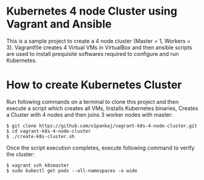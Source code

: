 # Kubernetes 4 node Cluster using Vagrant and Ansible

This is a sample project to create a 4 node cluster (Master = 1, Workers = 3). Vagrantfile creates 4 Virtual VMs in VirtualBox and then ansible scripts are used to install prequisite softwares required to configure and run Kubernetes.

# How to create Kubernetes Cluster

Run following commands on a terminal to clone this project and then execute a script which creates all VMs, Installs Kubernetes binaries, Creates a Cluster with 4 nodes and then joins 3 worker nodes with master:

```
$ git clone https://github.com/v1pankaj/vagrant-k8s-4-node-cluster.git
$ cd vagrant-k8s-4-node-cluster
$ ./create-k8s-cluster.sh
```

Once the script execution completes, execute following command to verify the cluster:

```
$ vagrant ssh k8smaster
$ sudo kubectl get pods --all-namespaces -o wide
```



